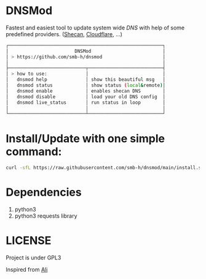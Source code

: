 # DNSMod
Fastest and easiest tool to update system wide *DNS* with help of some predefined providers. ([Shecan](https://shecan.ir/), [Cloudflare](https://www.cloudflare.com/), ...)
<br>

```bash
┌────────────────────────────────────────────────────────┐
│                        DNSMod                          │
│ > https://github.com/smb-h/dnsmod                      │
│                                                        │
├────────────────────────────┬───────────────────────────┤
│ > how to use:              │                           │
│   dnsmod help              │ show this beautiful msg   │
│   dnsmod status            │ show status (local&remote)│
│   dnsmod enable            │ enables shecan DNS        │
│   dnsmod disable           │ load your old DNS config  │
│   dnsmod live_status       │ run status in loop        │
│                            │                           │
└────────────────────────────┴───────────────────────────┘

```

# Install/Update with one simple command:

```bash
curl -sfL https://raw.githubusercontent.com/smb-h/dnsmod/main/install.sh | sudo bash -
```

# Dependencies
1. python3
2. python3 requests library

# LICENSE
Project is under GPL3


Inspired from [Ali](https://github.com/ali77gh/shecan-cli)
